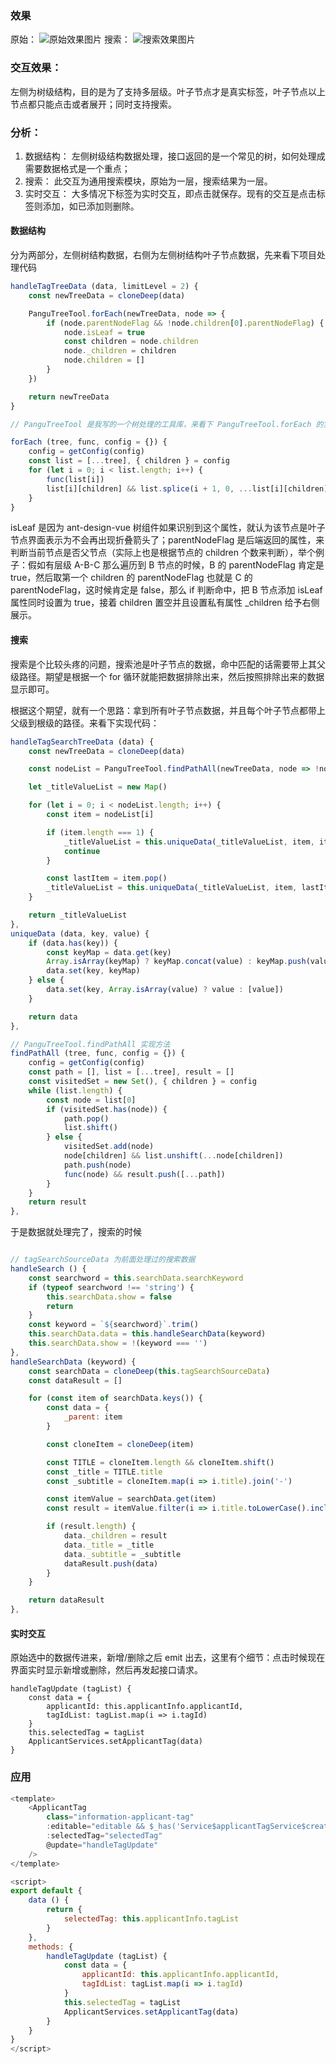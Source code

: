 ### 效果

原始：
![原始效果图片](./1.png)
搜索：
![搜索效果图片](./2.png)

### 交互效果：

左侧为树级结构，目的是为了支持多层级。叶子节点才是真实标签，叶子节点以上节点都只能点击或者展开；同时支持搜索。

### 分析：

1. 数据结构： 左侧树级结构数据处理，接口返回的是一个常见的树，如何处理成需要数据格式是一个重点；
2. 搜索： 此交互为通用搜索模块，原始为一层，搜索结果为一层。
3. 实时交互： 大多情况下标签为实时交互，即点击就保存。现有的交互是点击标签则添加，如已添加则删除。

#### 数据结构

分为两部分，左侧树结构数据，右侧为左侧树结构叶子节点数据，先来看下项目处理代码

```Javascript
handleTagTreeData (data, limitLevel = 2) {
    const newTreeData = cloneDeep(data)

    PanguTreeTool.forEach(newTreeData, node => {
        if (node.parentNodeFlag && !node.children[0].parentNodeFlag) {
            node.isLeaf = true
            const children = node.children
            node._children = children
            node.children = []
        }
    })

    return newTreeData
}

// PanguTreeTool 是我写的一个树处理的工具库，来看下 PanguTreeTool.forEach 的实现

forEach (tree, func, config = {}) {
    config = getConfig(config)
    const list = [...tree], { children } = config
    for (let i = 0; i < list.length; i++) {
        func(list[i])
        list[i][children] && list.splice(i + 1, 0, ...list[i][children])
    }
}
```

isLeaf 是因为 ant-design-vue 树组件如果识别到这个属性，就认为该节点是叶子节点界面表示为不会再出现折叠箭头了；parentNodeFlag 是后端返回的属性，来判断当前节点是否父节点（实际上也是根据节点的 children 个数来判断），举个例子：假如有层级 A-B-C 那么遍历到 B 节点的时候，B 的 parentNodeFlag 肯定是 true，然后取第一个 children 的 parentNodeFlag 也就是 C 的 parentNodeFlag，这时候肯定是 false，那么 if 判断命中，把 B 节点添加 isLeaf 属性同时设置为 true，接着 children 置空并且设置私有属性 \_children 给予右侧展示。

#### 搜索

搜索是个比较头疼的问题，搜索池是叶子节点的数据，命中匹配的话需要带上其父级路径。期望是根据一个 for 循环就能把数据排除出来，然后按照排除出来的数据显示即可。

根据这个期望，就有一个思路：拿到所有叶子节点数据，并且每个叶子节点都带上父级到根级的路径。来看下实现代码：

```Javascript
handleTagSearchTreeData (data) {
    const newTreeData = cloneDeep(data)

    const nodeList = PanguTreeTool.findPathAll(newTreeData, node => !node.parentNodeFlag)

    let _titleValueList = new Map()

    for (let i = 0; i < nodeList.length; i++) {
        const item = nodeList[i]

        if (item.length === 1) {
            _titleValueList = this.uniqueData(_titleValueList, item, item)
            continue
        }

        const lastItem = item.pop()
        _titleValueList = this.uniqueData(_titleValueList, item, lastItem)
    }

    return _titleValueList
},
uniqueData (data, key, value) {
    if (data.has(key)) {
        const keyMap = data.get(key)
        Array.isArray(keyMap) ? keyMap.concat(value) : keyMap.push(value)
        data.set(key, keyMap)
    } else {
        data.set(key, Array.isArray(value) ? value : [value])
    }

    return data
},

// PanguTreeTool.findPathAll 实现方法
findPathAll (tree, func, config = {}) {
    config = getConfig(config)
    const path = [], list = [...tree], result = []
    const visitedSet = new Set(), { children } = config
    while (list.length) {
        const node = list[0]
        if (visitedSet.has(node)) {
            path.pop()
            list.shift()
        } else {
            visitedSet.add(node)
            node[children] && list.unshift(...node[children])
            path.push(node)
            func(node) && result.push([...path])
        }
    }
    return result
},
```

于是数据就处理完了，搜索的时候

```Javascript

// tagSearchSourceData 为前面处理过的搜索数据
handleSearch () {
    const searchword = this.searchData.searchKeyword
    if (typeof searchword !== 'string') {
        this.searchData.show = false
        return
    }
    const keyword = `${searchword}`.trim()
    this.searchData.data = this.handleSearchData(keyword)
    this.searchData.show = !(keyword === '')
},
handleSearchData (keyword) {
    const searchData = cloneDeep(this.tagSearchSourceData)
    const dataResult = []

    for (const item of searchData.keys()) {
        const data = {
            _parent: item
        }

        const cloneItem = cloneDeep(item)

        const TITLE = cloneItem.length && cloneItem.shift()
        const _title = TITLE.title
        const _subtitle = cloneItem.map(i => i.title).join('-')

        const itemValue = searchData.get(item)
        const result = itemValue.filter(i => i.title.toLowerCase().includes((keyword || '').toLowerCase()))

        if (result.length) {
            data._children = result
            data._title = _title
            data._subtitle = _subtitle
            dataResult.push(data)
        }
    }

    return dataResult
},
```

#### 实时交互

原始选中的数据传进来，新增/删除之后 emit 出去，这里有个细节：点击时候现在界面实时显示新增或删除，然后再发起接口请求。

```
handleTagUpdate (tagList) {
    const data = {
        applicantId: this.applicantInfo.applicantId,
        tagIdList: tagList.map(i => i.tagId)
    }
    this.selectedTag = tagList
    ApplicantServices.setApplicantTag(data)
}
```

### 应用

```JavaScript
<template>
    <ApplicantTag
        class="information-applicant-tag"
        :editable="editable && $_has('Service$applicantTagService$create')"
        :selectedTag="selectedTag"
        @update="handleTagUpdate"
    />
</template>

<script>
export default {
    data () {
        return {
            selectedTag: this.applicantInfo.tagList
        }
    },
    methods: {
        handleTagUpdate (tagList) {
            const data = {
                applicantId: this.applicantInfo.applicantId,
                tagIdList: tagList.map(i => i.tagId)
            }
            this.selectedTag = tagList
            ApplicantServices.setApplicantTag(data)
        }
    }
}
</script>

```
